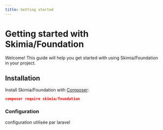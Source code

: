```yaml
---
title: Getting started
---
```


# Getting started with Skimia/Foundation

Welcome! This guide will help you get started with using Skimia/Foundation in your project.


## Installation

Install Skimia/Foundation with [Composer](http://getcomposer.org/doc/00-intro.md):

```json
composer require skimia/foundation
```

### Configuration

configuration utilisée par laravel
